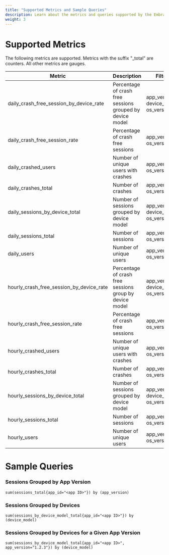 ```yaml
---
title: "Supported Metrics and Sample Queries"
description: Learn about the metrics and queries supported by the Embrace API
weight: 3
---
```


# Supported Metrics

The following metrics are supported. Metrics with the suffix "_total" are counters. All other metrics are gauges.

| Metric | Description |  Filters |
| --- | --- | --- |
| daily_crash_free_session_by_device_rate | Percentage of crash free sessions grouped by device model |  app_version, device_model, os_version |
| daily_crash_free_session_rate | Percentage of crash free sessions |  app_version, os_version |
| daily_crashed_users | Number of unique users with crashes |  app_version, os_version |
| daily_crashes_total | Number of crashes |  app_version, os_version |
| daily_sessions_by_device_total | Number of sessions grouped by device model |  app_version, device_model, os_version |
| daily_sessions_total | Number of sessions |  app_version, os_version |
| daily_users | Number of unique users |  app_version, os_version |
| hourly_crash_free_session_by_device_rate | Percentage of crash free sessions group by device model |  app_version, device_model, os_version |
| hourly_crash_free_session_rate | Percentage of crash free sessions |  app_version, os_version |
| hourly_crashed_users | Number of unique users with crashes |  app_version, os_version |
| hourly_crashes_total | Number of crashes |  app_version, os_version |
| hourly_sessions_by_device_total | Number of sessions grouped by device model |  app_version, device_model, os_version |
| hourly_sessions_total | Number of sessions |  app_version, os_version |
| hourly_users | Number of unique users |  app_version, os_version |


# Sample Queries

### Sessions Grouped by App Version

```promql
sum(sessions_total{app_id="<app ID>"}) by (app_version)
```

### Sessions Grouped by Devices

```promql
sum(sessions_by_device_model_total{app_id="<app ID>"}) by (device_model)
```

### Sessions Grouped by Devices for a Given App Version

```promql
sum(sessions_by_device_model_total{app_id="<app ID>", app_version="1.2.3"}) by (device_model)
```

